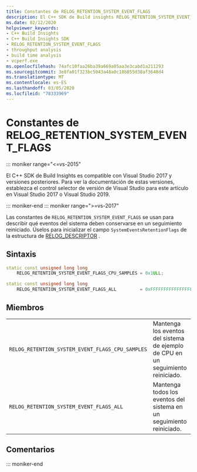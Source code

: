 ```yaml
---
title: Constantes de RELOG_RETENTION_SYSTEM_EVENT_FLAGS
description: El C++ SDK de Build insights RELOG_RETENTION_SYSTEM_EVENT_FLAGS referencia de constantes.
ms.date: 02/12/2020
helpviewer_keywords:
- C++ Build Insights
- C++ Build Insights SDK
- RELOG_RETENTION_SYSTEM_EVENT_FLAGS
- throughput analysis
- build time analysis
- vcperf.exe
ms.openlocfilehash: 74afc10faa26ba39a669a05aa3e3cabd1a211293
ms.sourcegitcommit: 3e8fa01f323bc5043a48a0c18b855d38af3648d4
ms.translationtype: MT
ms.contentlocale: es-ES
ms.lasthandoff: 03/05/2020
ms.locfileid: "78333969"
---
```

# <a name="relog_retention_system_event_flags-constants"></a>Constantes de RELOG_RETENTION_SYSTEM_EVENT_FLAGS

::: moniker range="<=vs-2015"

El C++ SDK de Build Insights es compatible con Visual Studio 2017 y versiones posteriores. Para ver la documentación de estas versiones, establezca el control selector de versión de Visual Studio para este artículo en Visual Studio 2017 o Visual Studio 2019.

::: moniker-end
::: moniker range=">=vs-2017"

Las constantes de `RELOG_RETENTION_SYSTEM_EVENT_FLAGS` se usan para describir qué eventos del sistema deben conservarse en un seguimiento reiniciado. Úselos para inicializar el campo `SystemEventsRetentionFlags` de la estructura de [RELOG_DESCRIPTOR](relog-descriptor-struct.md) .

## <a name="syntax"></a>Sintaxis

```cpp
static const unsigned long long
    RELOG_RETENTION_SYSTEM_EVENT_FLAGS_CPU_SAMPLES = 0x1ULL;

static const unsigned long long
    RELOG_RETENTION_SYSTEM_EVENT_FLAGS_ALL         = 0xFFFFFFFFFFFFFFFFULL;
```

## <a name="members"></a>Miembros

|  |  |
|--|--|
| `RELOG_RETENTION_SYSTEM_EVENT_FLAGS_CPU_SAMPLES` | Mantenga los eventos del sistema de ejemplo de CPU en un seguimiento reiniciado. |
| `RELOG_RETENTION_SYSTEM_EVENT_FLAGS_ALL` | Mantenga todos los eventos del sistema en un seguimiento reiniciado. |

## <a name="remarks"></a>Comentarios

::: moniker-end
